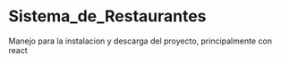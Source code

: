 # Sistema_de_Restaurantes

Manejo para la instalacion y descarga del proyecto, principalmente con react
